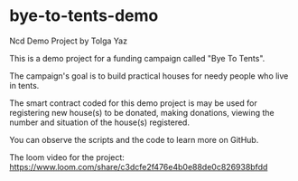 # bye-to-tents-demo
Ncd Demo Project by Tolga Yaz

This is a demo project for a funding campaign called "Bye To Tents".

The campaign's goal is to build practical houses for needy people who live in tents.

The smart contract coded for this demo project is may be used for registering new house(s) to be donated, making donations, viewing the number and situation of the house(s) registered.

You can observe the scripts and the code to learn more on GitHub.

The loom video for the project: https://www.loom.com/share/c3dcfe2f476e4b0e88de0c826938bfdd

